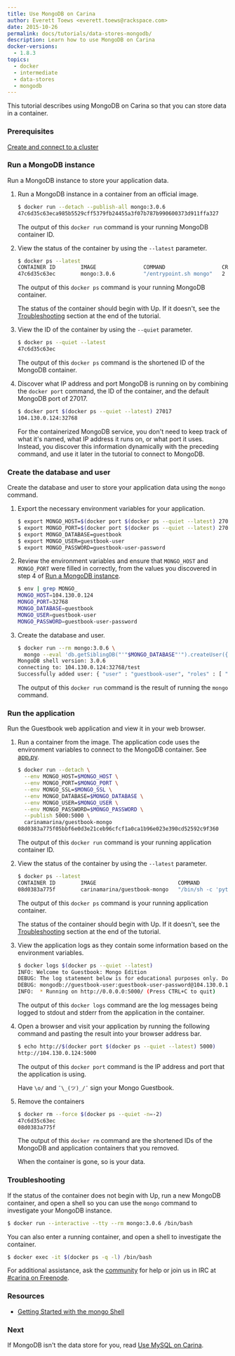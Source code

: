 ```yaml
---
title: Use MongoDB on Carina
author: Everett Toews <everett.toews@rackspace.com>
date: 2015-10-26
permalink: docs/tutorials/data-stores-mongodb/
description: Learn how to use MongoDB on Carina
docker-versions:
  - 1.8.3
topics:
  - docker
  - intermediate
  - data-stores
  - mongodb
---
```


This tutorial describes using MongoDB on Carina so that you can store data in a container.

### Prerequisites

[Create and connect to a cluster](/docs/tutorials/create-connect-cluster/)

### Run a MongoDB instance

Run a MongoDB instance to store your application data.

1. Run a MongoDB instance in a container from an official image.

    ```bash
    $ docker run --detach --publish-all mongo:3.0.6
    47c6d35c63eca985b5529cff5379fb24455a3f07b787b990600373d911ffa327
    ```

    The output of this `docker run` command is your running MongoDB container ID.

1. View the status of the container by using the `--latest` parameter.

    ```bash
    $ docker ps --latest
    CONTAINER ID        IMAGE               COMMAND                  CREATED             STATUS              PORTS                            NAMES
    47c6d35c63ec        mongo:3.0.6         "/entrypoint.sh mongo"   2 minutes ago       Up 2 minutes        104.130.0.124:32768->27017/tcp   d850247d-ae6d-43bd-8b41-fd56f3530283-n1/sad_heisenberg
    ```

    The output of this `docker ps` command is your running MongoDB container.

    The status of the container should begin with Up. If it doesn't, see the [Troubleshooting](#troubleshooting) section at the end of the tutorial.

1. View the ID of the container by using the `--quiet` parameter.

    ```bash
    $ docker ps --quiet --latest
    47c6d35c63ec
    ```

    The output of this `docker ps` command is the shortened ID of the MongoDB container.

1. Discover what IP address and port MongoDB is running on by combining the `docker port` command, the ID of the container, and the default MongoDB port of 27017.

    ```bash
    $ docker port $(docker ps --quiet --latest) 27017
    104.130.0.124:32768
    ```

    For the containerized MongoDB service, you don't need to keep track of what it's named, what IP address it runs on, or what port it uses. Instead, you discover this information dynamically with the preceding command, and use it later in the tutorial to connect to MongoDB.

### Create the database and user

Create the database and user to store your application data using the `mongo` command.

1. Export the necessary environment variables for your application.

    ```bash
    $ export MONGO_HOST=$(docker port $(docker ps --quiet --latest) 27017 | cut -f 1 -d ':')
    $ export MONGO_PORT=$(docker port $(docker ps --quiet --latest) 27017 | cut -f 2 -d ':')
    $ export MONGO_DATABASE=guestbook
    $ export MONGO_USER=guestbook-user
    $ export MONGO_PASSWORD=guestbook-user-password
    ```

1. Review the environment variables and ensure that `MONGO_HOST` and `MONGO_PORT` were filled in correctly, from the values you discovered in step 4 of [Run a MongoDB instance](#run-a-mongodb-instance).

    ```bash
    $ env | grep MONGO_
    MONGO_HOST=104.130.0.124
    MONGO_PORT=32768
    MONGO_DATABASE=guestbook
    MONGO_USER=guestbook-user
    MONGO_PASSWORD=guestbook-user-password
    ```

1. Create the database and user.

    ```bash
    $ docker run --rm mongo:3.0.6 \
      mongo --eval 'db.getSiblingDB("'"$MONGO_DATABASE"'").createUser({"user": "'"$MONGO_USER"'", "pwd": "'"$MONGO_PASSWORD"'", "roles": [ "readWrite" ]})' $MONGO_HOST:$MONGO_PORT
    MongoDB shell version: 3.0.6
    connecting to: 104.130.0.124:32768/test
    Successfully added user: { "user" : "guestbook-user", "roles" : [ "readWrite" ] }
    ```

    The output of this `docker run` command is the result of running the `mongo` command.

### Run the application

Run the Guestbook web application and view it in your web browser.

1. Run a container from the image. The application code uses the environment variables to connect to the MongoDB container. See [app.py](https://github.com/getcarina/examples/blob/master/guestbook-mongo/app.py).

    ```bash
    $ docker run --detach \
      --env MONGO_HOST=$MONGO_HOST \
      --env MONGO_PORT=$MONGO_PORT \
      --env MONGO_SSL=$MONGO_SSL \
      --env MONGO_DATABASE=$MONGO_DATABASE \
      --env MONGO_USER=$MONGO_USER \
      --env MONGO_PASSWORD=$MONGO_PASSWORD \
      --publish 5000:5000 \
      carinamarina/guestbook-mongo
    08d0383a775f05bbf6e0d3e21ceb96cfcf1a0ca1b96e023e390cd52592c9f360  
    ```

    The output of this `docker run` command is your running application container ID.

1. View the status of the container by using the `--latest` parameter.

    ```bash
    $ docker ps --latest
    CONTAINER ID        IMAGE                          COMMAND                  CREATED             STATUS              PORTS                          NAMES
    08d0383a775f        carinamarina/guestbook-mongo   "/bin/sh -c 'python a"   47 seconds ago      Up 47 seconds       104.130.0.124:5000->5000/tcp   d850247d-ae6d-43bd-8b41-fd56f3530283-n1/gloomy_hodgkin
    ```

    The output of this `docker ps` command is your running application container.

    The status of the container should begin with Up. If it doesn't, see the [Troubleshooting](#troubleshooting) section at the end of the tutorial.

1. View the application logs as they contain some information based on the environment variables.

    ```bash
    $ docker logs $(docker ps --quiet --latest)
    INFO: Welcome to Guestbook: Mongo Edition
    DEBUG: The log statement below is for educational purposes only. Do not log credentials.
    DEBUG: mongodb://guestbook-user:guestbook-user-password@104.130.0.124:32768/guestbook?ssl=False
    INFO:  * Running on http://0.0.0.0:5000/ (Press CTRL+C to quit)
    ```

    The output of this `docker logs` command are the log messages being logged to stdout and stderr from the application in the container.

1. Open a browser and visit your application by running the following command and pasting the result into your browser address bar.

    ```bash
    $ echo http://$(docker port $(docker ps --quiet --latest) 5000)
    http://104.130.0.124:5000
    ```

    The output of this `docker port` command is the IP address and port that the application is using.

    Have `\o/` and `¯\_(ツ)_/¯` sign your Mongo Guestbook.

1. Remove the containers

    ```bash
    $ docker rm --force $(docker ps --quiet -n=-2)
    47c6d35c63ec
    08d0383a775f
    ```

    The output of this `docker rm` command are the shortened IDs of the MongoDB and application containers that you removed.

    When the container is gone, so is your data.

### Troubleshooting

If the status of the container does not begin with Up, run a new MongoDB container, and open a shell so you can use the `mongo` command to investigate your MongoDB instance.

```bash
$ docker run --interactive --tty --rm mongo:3.0.6 /bin/bash
```

You can also enter a running container, and open a shell to investigate the container.

```bash
$ docker exec -it $(docker ps -q -l) /bin/bash
```

For additional assistance, ask the [community](https://community.getcarina.com/) for help or join us in IRC at [#carina on Freenode](http://webchat.freenode.net/?channels=carina).

### Resources

* [Getting Started with the mongo Shell](http://docs.mongodb.org/master/tutorial/getting-started-with-the-mongo-shell/)

### Next

If MongoDB isn't the data store for you, read [Use MySQL on Carina](/docs/tutorials/data-stores-mysql/).
